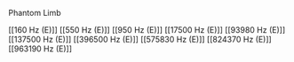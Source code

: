 Phantom Limb

[[160 Hz (E)]]
[[550 Hz (E)]]
[[950 Hz (E)]]
[[17500 Hz (E)]]
[[93980 Hz (E)]]
[[137500 Hz (E)]]
[[396500 Hz (E)]]
[[575830 Hz (E)]]
[[824370 Hz (E)]]
[[963190 Hz (E)]]